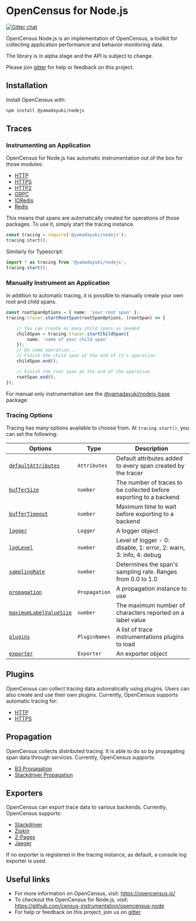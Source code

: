 # OpenCensus for Node.js
[![Gitter chat][gitter-image]][gitter-url]

OpenCensus Node.js is an implementation of OpenCensus, a toolkit for collecting application performance and behavior monitoring data.

The library is in alpha stage and the API is subject to change.

Please join [gitter](https://gitter.im/census-instrumentation/Lobby) for help or feedback on this project.

## Installation

Install OpenCensus with:

```bash
npm install @yamadayuki/nodejs
```

## Traces

### Instrumenting an Application

OpenCensus for Node.js has automatic instrumentation out of the box for those modules:

- [HTTP](https://github.com/census-instrumentation/opencensus-node/blob/master/packages/opencensus-instrumentation-http/README.md)
- [HTTPS](https://github.com/census-instrumentation/opencensus-node/blob/master/packages/opencensus-instrumentation-https/README.md)
- [HTTP2](https://github.com/census-instrumentation/opencensus-node/blob/master/packages/opencensus-instrumentation-http2/README.md)
- [GRPC](https://github.com/census-instrumentation/opencensus-node/blob/master/packages/opencensus-instrumentation-grpc/README.md)
- [IORedis](https://github.com/census-instrumentation/opencensus-node/blob/master/packages/opencensus-instrumentation-ioredis/README.md)
- [Redis](https://github.com/census-instrumentation/opencensus-node/blob/master/packages/opencensus-instrumentation-redis/README.md)

This means that spans are automatically created for operations of those packages. To use it, simply start the tracing instance.

```javascript
const tracing = require('@yamadayuki/nodejs');
tracing.start();
```

Similarly for Typescript:

```typescript
import * as tracing from '@yamadayuki/nodejs';
tracing.start();
```

### Manually Instrument an Application

In addition to automatic tracing, it is possible to manually create your own root and child spans.

```typescript
const rootSpanOptions = { name: 'your root span' };
tracing.tracer.startRootSpan(rootSpanOptions, (rootSpan) => {

    // You can create as many child spans as needed
    childSpan = tracing.tracer.startChildSpan({
        name: 'name of your child span'
    });
    // Do some operation...
    // Finish the child span at the end of it's operation
    childSpan.end();

    // Finish the root span at the end of the operation
    rootSpan.end();
});
```

For manual only instrumentation see the
[@yamadayuki/nodejs-base](https://github.com/census-instrumentation/opencensus-node/tree/master/packages/opencensus-nodejs-base)
package.

### Tracing Options

Tracing has many options available to choose from. At `tracing.start()`, you can set the following:

| Options | Type | Description |
| ------- | ---- | ----------- |
| [`defaultAttributes`](https://github.com/census-instrumentation/opencensus-node/blob/master/packages/opencensus-core/src/trace/config/types.ts#L37) | `Attributes` | Default attributes added to every span created by the tracer |
| [`bufferSize`](https://github.com/census-instrumentation/opencensus-node/blob/master/packages/opencensus-core/src/trace/config/types.ts#L27) | `number` | The number of traces to be collected before exporting to a backend |
| [`bufferTimeout`](https://github.com/census-instrumentation/opencensus-node/blob/master/packages/opencensus-core/src/trace/config/types.ts#L29) | `number` | Maximum time to wait before exporting to a backend |
| [`logger`](https://github.com/census-instrumentation/opencensus-node/blob/master/packages/opencensus-core/src/trace/config/types.ts#L31) | `Logger` | A logger object |
| [`logLevel`](https://github.com/census-instrumentation/opencensus-node/blob/master/packages/opencensus-core/src/trace/config/types.ts#L51) | `number` | Level of logger - 0: disable, 1: error, 2: warn, 3: info, 4: debug |
| [`samplingRate`](https://github.com/census-instrumentation/opencensus-node/blob/master/packages/opencensus-core/src/trace/config/types.ts#L39) | `number` | Determines the span's sampling rate. Ranges from 0.0 to 1.0 |
| [`propagation`](https://github.com/census-instrumentation/opencensus-node/blob/master/packages/opencensus-core/src/trace/config/types.ts#L43) | `Propagation` | A propagation instance to use |
| [`maximumLabelValueSize`](https://github.com/census-instrumentation/opencensus-node/blob/master/packages/opencensus-core/src/trace/config/types.ts#L56) | `number` | The maximum number of characters reported on a label value |
| [`plugins`](https://github.com/census-instrumentation/opencensus-node/blob/master/packages/opencensus-core/src/trace/config/types.ts#72) | `PluginNames` | A list of trace instrumentations plugins to load |
| [`exporter`](https://github.com/census-instrumentation/opencensus-node/blob/master/packages/opencensus-core/src/trace/config/types.ts#L74) | `Exporter` | An exporter object |

## Plugins

OpenCensus can collect tracing data automatically using plugins. Users can also create and use their own plugins. Currently, OpenCensus supports automatic tracing for:

- [HTTP](https://github.com/census-instrumentation/opencensus-node/blob/master/packages/opencensus-instrumentation-http/README.md)
- [HTTPS](https://github.com/census-instrumentation/opencensus-node/blob/master/packages/opencensus-instrumentation-https/README.md)

## Propagation

OpenCensus collects distributed tracing. It is able to do so by propagating span data through services. Currently, OpenCensus supports:

- [B3 Propagation](https://github.com/census-instrumentation/opencensus-node/blob/master/packages/opencensus-propagation-b3/README.md)
- [Stackdriver Propagation](https://github.com/census-instrumentation/opencensus-node/blob/master/packages/opencensus-propagation-stackdriver/README.md)

## Exporters

OpenCensus can export trace data to various backends. Currently, OpenCensus supports:

- [Stackdriver](https://github.com/census-instrumentation/opencensus-node/blob/master/packages/opencensus-exporter-stackdriver/README.md)
- [Zipkin](https://github.com/census-instrumentation/opencensus-node/blob/master/packages/opencensus-exporter-zipkin/README.md)
- [Z-Pages](https://github.com/census-instrumentation/opencensus-node/blob/master/packages/opencensus-exporter-zpages/README.md)
- [Jaeger](https://github.com/census-instrumentation/opencensus-node/blob/master/packages/opencensus-exporter-jaeger/README.md)

If no exporter is registered in the tracing instance, as default, a console log exporter is used.

## Useful links
- For more information on OpenCensus, visit: <https://opencensus.io/>
- To checkout the OpenCensus for Node.js, visit: <https://github.com/census-instrumentation/opencensus-node>
- For help or feedback on this project, join us on [gitter](https://gitter.im/census-instrumentation/Lobby)

[gitter-image]: https://badges.gitter.im/census-instrumentation/lobby.svg
[gitter-url]: https://gitter.im/census-instrumentation/lobby?utm_source=badge&utm_medium=badge&utm_campaign=pr-badge&utm_content=badge

